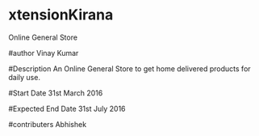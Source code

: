 # xtensionKirana
Online General Store

#author
Vinay Kumar

#Description
An Online General Store to get home delivered products for daily use.

#Start Date
31st March 2016

#Expected End Date
31st July 2016

#contributers
Abhishek